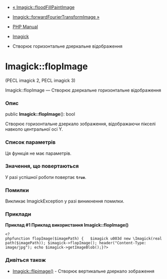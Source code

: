- [« Imagick::floodFillPaintImage](imagick.floodfillpaintimage.md)
- [Imagick::forwardFourierTransformImage
»](imagick.forwardfouriertransformimage.md)

- [PHP Manual](index.md)
- [Imagick](class.imagick.md)
- Створює горизонтальне дзеркальне відображення

# Imagick::flopImage

(PECL imagick 2, PECL imagick 3)

Imagick::flopImage — Створює дзеркальне горизонтальне відображення

### Опис

public **Imagick::flopImage**(): bool

Створює горизонтальне дзеркало зображення, відображаючи пікселі навколо
центральної осі Y.

### Список параметрів

Ця функція не має параметрів.

### Значення, що повертаються

У разі успішної роботи повертає **`true`**.

### Помилки

Викликає ImagickException у разі виникнення помилки.

### Приклади

**Приклад #1 Приклад використання **Imagick::flopImage()****

`<?phpfunction flopImage($imagePath) {   $imagick u003d new \Imagick(realpath($imagePath)); $imagick->flopImage(); header("Content-Type: image/jpg"); echo $imagick->getImageBlob();}?> `

### Дивіться також

- [Imagick::flipimage()](imagick.flipimage.md) - Створює
вертикальне дзеркало зображення
